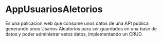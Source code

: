 # AppUsuariosAletorios
 Es una palicacion web que consume unos datos de una API publica generando unos Usarios Aleatorios para ser guardados en una base de datos y poder administrar estos datos, implementando un CRUD.
